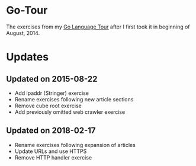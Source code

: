 # Go-Tour

The exercises from my [Go Language Tour](http://tour.golang.org/) after
I first took it in beginning of August, 2014.

# Updates

## Updated on 2015-08-22

* Add ipaddr (Stringer) exercise
* Rename exercises following new article sections
* Remove cube root exercise
* Add previously omitted web crawler exercise

## Updated on 2018-02-17

* Rename exercises following expansion of articles
* Update URLs and use HTTPS
* Remove HTTP handler exercise

